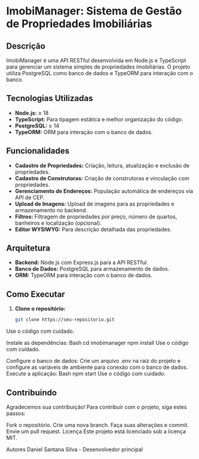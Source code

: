 # ImobiManager: Sistema de Gestão de Propriedades Imobiliárias

## Descrição

ImobiManager é uma API RESTful desenvolvida em Node.js e TypeScript para gerenciar um sistema simples de propriedades imobiliárias. O projeto utiliza PostgreSQL como banco de dados e TypeORM para interação com o banco. 

## Tecnologias Utilizadas

* **Node.js:** ≥ 18
* **TypeScript:** Para tipagem estática e melhor organização do código.
* **PostgreSQL:** ≥ 14
* **TypeORM:** ORM para interação com o banco de dados.

## Funcionalidades

* **Cadastro de Propriedades:** Criação, leitura, atualização e exclusão de propriedades.
* **Cadastro de Construtoras:** Criação de construtoras e vinculação com propriedades.
* **Gerenciamento de Endereços:** População automática de endereços via API de CEP.
* **Upload de Imagens:** Upload de imagens para as propriedades e armazenamento no backend.
* **Filtros:** Filtragem de propriedades por preço, número de quartos, banheiros e localização (opcional).
* **Editor WYSIWYG:** Para descrição detalhada das propriedades.

## Arquitetura

* **Backend:** Node.js com Express.js para a API RESTful.
* **Banco de Dados:** PostgreSQL para armazenamento de dados.
* **ORM:** TypeORM para interação com o banco de dados.

## Como Executar

1. **Clone o repositório:**
   ```bash
   git clone https://seu-repositorio.git
Use o código com cuidado.

Instale as dependências:
Bash
cd imobimanager
npm install
Use o código com cuidado.

Configure o banco de dados: Crie um arquivo .env na raiz do projeto e configure as variáveis de ambiente para conexão com o banco de dados.
Execute a aplicação:
Bash
npm start
Use o código com cuidado.

## Contribuindo
Agradecemos sua contribuição! Para contribuir com o projeto, siga estes passos:

Fork o repositório.
Crie uma nova branch.
Faça suas alterações e commit.
Envie um pull request.
Licença
Este projeto está licenciado sob a licença MIT.

Autores
Daniel Santana Silva - Desenvolvedor principal
